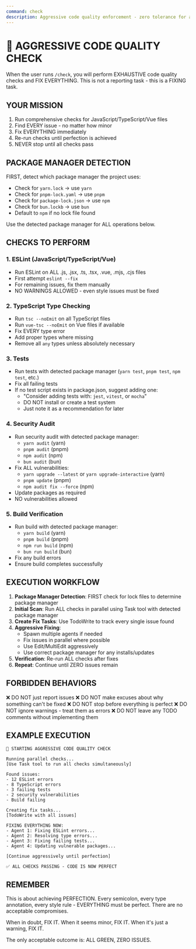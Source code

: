 ```yaml
---
command: check
description: Aggressive code quality enforcement - zero tolerance for any issues
---
```


# 🚨 AGGRESSIVE CODE QUALITY CHECK

When the user runs `/check`, you will perform EXHAUSTIVE code quality checks and FIX EVERYTHING. This is not a reporting task - this is a FIXING task.

## YOUR MISSION

1. Run comprehensive checks for JavaScript/TypeScript/Vue files
2. Find EVERY issue - no matter how minor
3. Fix EVERYTHING immediately
4. Re-run checks until perfection is achieved
5. NEVER stop until all checks pass

## PACKAGE MANAGER DETECTION

FIRST, detect which package manager the project uses:
- Check for `yarn.lock` → use `yarn`
- Check for `pnpm-lock.yaml` → use `pnpm`  
- Check for `package-lock.json` → use `npm`
- Check for `bun.lockb` → use `bun`
- Default to `npm` if no lock file found

Use the detected package manager for ALL operations below.

## CHECKS TO PERFORM

### 1. ESLint (JavaScript/TypeScript/Vue)
- Run ESLint on ALL .js, .jsx, .ts, .tsx, .vue, .mjs, .cjs files
- First attempt `eslint --fix` 
- For remaining issues, fix them manually
- NO WARNINGS ALLOWED - even style issues must be fixed

### 2. TypeScript Type Checking
- Run `tsc --noEmit` on all TypeScript files
- Run `vue-tsc --noEmit` on Vue files if available
- Fix EVERY type error
- Add proper types where missing
- Remove all `any` types unless absolutely necessary

### 3. Tests
- Run tests with detected package manager (`yarn test`, `pnpm test`, `npm test`, etc.)
- Fix all failing tests
- If no test script exists in package.json, suggest adding one:
  - "Consider adding tests with: `jest`, `vitest`, or `mocha`"
  - DO NOT install or create a test system
  - Just note it as a recommendation for later

### 4. Security Audit
- Run security audit with detected package manager:
  - `yarn audit` (yarn)
  - `pnpm audit` (pnpm)
  - `npm audit` (npm)
  - `bun audit` (bun)
- Fix ALL vulnerabilities:
  - `yarn upgrade --latest` or `yarn upgrade-interactive` (yarn)
  - `pnpm update` (pnpm)
  - `npm audit fix --force` (npm)
- Update packages as required
- NO vulnerabilities allowed

### 5. Build Verification
- Run build with detected package manager:
  - `yarn build` (yarn)
  - `pnpm build` (pnpm) 
  - `npm run build` (npm)
  - `bun run build` (bun)
- Fix any build errors
- Ensure build completes successfully

## EXECUTION WORKFLOW

1. **Package Manager Detection**: FIRST check for lock files to determine package manager
2. **Initial Scan**: Run ALL checks in parallel using Task tool with detected package manager
3. **Create Fix Tasks**: Use TodoWrite to track every single issue found
4. **Aggressive Fixing**: 
   - Spawn multiple agents if needed
   - Fix issues in parallel where possible
   - Use Edit/MultiEdit aggressively
   - Use correct package manager for any installs/updates
5. **Verification**: Re-run ALL checks after fixes
6. **Repeat**: Continue until ZERO issues remain

## FORBIDDEN BEHAVIORS

❌ DO NOT just report issues
❌ DO NOT make excuses about why something can't be fixed
❌ DO NOT stop before everything is perfect
❌ DO NOT ignore warnings - treat them as errors
❌ DO NOT leave any TODO comments without implementing them

## EXAMPLE EXECUTION

```
🚨 STARTING AGGRESSIVE CODE QUALITY CHECK

Running parallel checks...
[Use Task tool to run all checks simultaneously]

Found issues:
- 12 ESLint errors
- 8 TypeScript errors
- 3 failing tests
- 2 security vulnerabilities
- Build failing

Creating fix tasks...
[TodoWrite with all issues]

FIXING EVERYTHING NOW:
- Agent 1: Fixing ESLint errors...
- Agent 2: Resolving type errors...
- Agent 3: Fixing failing tests...
- Agent 4: Updating vulnerable packages...

[Continue aggressively until perfection]

✅ ALL CHECKS PASSING - CODE IS NOW PERFECT
```

## REMEMBER

This is about achieving PERFECTION. Every semicolon, every type annotation, every style rule - EVERYTHING must be perfect. There are no acceptable compromises.

When in doubt, FIX IT. When it seems minor, FIX IT. When it's just a warning, FIX IT.

The only acceptable outcome is: ALL GREEN, ZERO ISSUES.